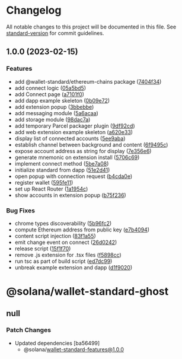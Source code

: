 # Changelog

All notable changes to this project will be documented in this file. See [standard-version](https://github.com/conventional-changelog/standard-version) for commit guidelines.

## 1.0.0 (2023-02-15)


### Features

* add @wallet-standard/ethereum-chains package ([7404f34](https://github.com/XDeFi-tech/wallet-standard/commit/7404f34777e5e62d54772ff65e3574f3a2f2879e))
* add connect logic ([05a5bd5](https://github.com/XDeFi-tech/wallet-standard/commit/05a5bd518e77f8fc155a75246e95f4ac51a190ce))
* add Connect page ([a7101f0](https://github.com/XDeFi-tech/wallet-standard/commit/a7101f0eb9c749e2ed1e3817066b25fc30804dc1))
* add dapp example skeleton ([0b09e72](https://github.com/XDeFi-tech/wallet-standard/commit/0b09e723775990ee32948d1e44ba05b81ea4a6c9))
* add extension popup ([3bbebbe](https://github.com/XDeFi-tech/wallet-standard/commit/3bbebbe27d1fcaa40ded6cb32de7559f953424c6))
* add messaging module ([5a6acaa](https://github.com/XDeFi-tech/wallet-standard/commit/5a6acaa0967a8dc408fa60fe837f4906d98fb4cb))
* add storage module ([98dac7a](https://github.com/XDeFi-tech/wallet-standard/commit/98dac7a93dbbb3f7aa723a10ad2b7b0f50c9ecca))
* add temporary Parcel packager plugin ([9df92cd](https://github.com/XDeFi-tech/wallet-standard/commit/9df92cd56ed0cf20f25fc85b927518d7cc2e865b))
* add web extension example skeleton ([a620e33](https://github.com/XDeFi-tech/wallet-standard/commit/a620e33aff8fe9b51a4d356b1d46570cc25e3347))
* display list of connected accounts ([5ee9aba](https://github.com/XDeFi-tech/wallet-standard/commit/5ee9abaa8f9cb41d032ab127d0a730ef9fe07b5d))
* establish channel between background and content ([6f9495c](https://github.com/XDeFi-tech/wallet-standard/commit/6f9495c9fc6337b609b81c526bb6ee32e5fbebe2))
* expose account address as string for display ([7e356e6](https://github.com/XDeFi-tech/wallet-standard/commit/7e356e6c1e09d21c34766f4400597b13dd8308ed))
* generate mnemonic on extension install ([5706c69](https://github.com/XDeFi-tech/wallet-standard/commit/5706c69e4f2b9a1295fd40ec693b81724e53156a))
* implement connect method ([5be7a08](https://github.com/XDeFi-tech/wallet-standard/commit/5be7a086c0790fcec4123a183be360da2cd645c0))
* initialize standard from dapp ([51e2d41](https://github.com/XDeFi-tech/wallet-standard/commit/51e2d41fe4fe7bb910cd2fc742375aac3cbf3552))
* open popup with connection request ([b4cda0e](https://github.com/XDeFi-tech/wallet-standard/commit/b4cda0e287997a39cec4972b5fb98595a22dd729))
* register wallet ([595fe11](https://github.com/XDeFi-tech/wallet-standard/commit/595fe11d485dc89c9262eef4ee3e083b06a7e50c))
* set up React Router ([1a1954c](https://github.com/XDeFi-tech/wallet-standard/commit/1a1954cf44c2a65133a64883c2e9c052aa642f35))
* show accounts in extension popup ([b75f236](https://github.com/XDeFi-tech/wallet-standard/commit/b75f236d824d8be01c1233a9eec0c1d350a94b0a))


### Bug Fixes

* chrome types discoverability ([5b96fc2](https://github.com/XDeFi-tech/wallet-standard/commit/5b96fc243a6d8181736cb894b17279c73eaaf967))
* compute Ethereum address from public key ([e7b4094](https://github.com/XDeFi-tech/wallet-standard/commit/e7b409494b71e7b26c987399dde7a61a09f19c2e))
* content script injection ([83f1a55](https://github.com/XDeFi-tech/wallet-standard/commit/83f1a55acb6c49348cc78f76700d7038e27c4f6e))
* emit change event on connect ([26d0242](https://github.com/XDeFi-tech/wallet-standard/commit/26d0242919e147efb9f6a4269e2f98ac26250ce3))
* release script ([15f1f70](https://github.com/XDeFi-tech/wallet-standard/commit/15f1f70604cce087f679a639ae3e0a46b534f04d))
* remove .js extension for .tsx files ([f5898cc](https://github.com/XDeFi-tech/wallet-standard/commit/f5898cc5dff359ee5c32dd8e5110524998e91ea9))
* run tsc as part of build script ([ed7dc99](https://github.com/XDeFi-tech/wallet-standard/commit/ed7dc993f233e566eaf0011cce800a18ee46188b))
* unbreak example extension and dapp ([d1f9020](https://github.com/XDeFi-tech/wallet-standard/commit/d1f9020ff8a5a21f3d0f07e63d3145353386ffa3))

# @solana/wallet-standard-ghost

## null

### Patch Changes

-   Updated dependencies [ba56499]
    -   @solana/wallet-standard-features@1.0.0
